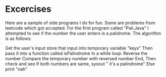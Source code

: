 # Excercises

Here are a sample of side programs I do for fun. Some are problems from leetcode which got accepted.
For the first program called "Pali.Java" I attempted to see if the number the user enters is a palidrome. The algorithm is as follows:

Get the user's input
store that input into temporary variable "keys" Then pass it into a function called isPalindrome
In a while loop:
Reverse the number
Compare the temporary number with reversed number
End, Then check and see
If both numbers are same, sysout " it's a palindrome"
Else print "nah"
